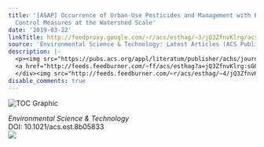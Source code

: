 ```yaml
---
title: '[ASAP] Occurrence of Urban-Use Pesticides and Management with Enhanced Stormwater
  Control Measures at the Watershed Scale'
date: '2019-03-22'
linkTitle: http://feedproxy.google.com/~r/acs/esthag/~3/jQ3ZfnvKlrg/acs.est.8b05833
source: 'Environmental Science & Technology: Latest Articles (ACS Publications)'
description: |-
  <p><img src="https://pubs.acs.org/appl/literatum/publisher/achs/journals/content/esthag/0/esthag.ahead-of-print/acs.est.8b05833/20190321/images/medium/es-2018-05833f_0008.gif" alt="TOC Graphic"/></p><div><cite>Environmental Science & Technology</cite></div><div>DOI: 10.1021/acs.est.8b05833</div><div class="feedflare">
  <a href="http://feeds.feedburner.com/~ff/acs/esthag?a=jQ3ZfnvKlrg:sG0-rVP4LNM:yIl2AUoC8zA"><img src="http://feeds.feedburner.com/~ff/acs/esthag?d=yIl2AUoC8zA" border="0"></img></a>
  </div><img src="http://feeds.feedburner.com/~r/acs/esthag/~4/jQ3ZfnvKlrg" height="1" width="1" ...
disable_comments: true
---
```

<p><img src="https://pubs.acs.org/appl/literatum/publisher/achs/journals/content/esthag/0/esthag.ahead-of-print/acs.est.8b05833/20190321/images/medium/es-2018-05833f_0008.gif" alt="TOC Graphic"/></p><div><cite>Environmental Science & Technology</cite></div><div>DOI: 10.1021/acs.est.8b05833</div><div class="feedflare">
<a href="http://feeds.feedburner.com/~ff/acs/esthag?a=jQ3ZfnvKlrg:sG0-rVP4LNM:yIl2AUoC8zA"><img src="http://feeds.feedburner.com/~ff/acs/esthag?d=yIl2AUoC8zA" border="0"></img></a>
</div><img src="http://feeds.feedburner.com/~r/acs/esthag/~4/jQ3ZfnvKlrg" height="1" width="1" ...